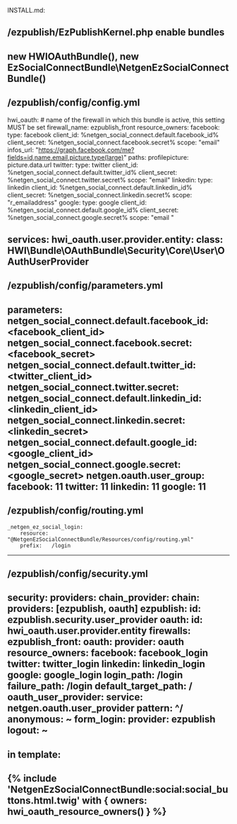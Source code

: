 INSTALL.md:

/ezpublish/EzPublishKernel.php enable bundles
----------------------------
new HWIOAuthBundle(),
new EzSocialConnectBundle\NetgenEzSocialConnectBundle()
----------------------------


/ezpublish/config/config.yml
----------------------------
hwi_oauth:
    # name of the firewall in which this bundle is active, this setting MUST be set
    firewall_name: ezpublish_front
    resource_owners:
        facebook:
            type: facebook
            client_id: %netgen_social_connect.default.facebook_id%
            client_secret: %netgen_social_connect.facebook.secret%
            scope: "email"
            infos_url: "https://graph.facebook.com/me?fields=id,name,email,picture.type(large)"
            paths:
                profilepicture: picture.data.url
        twitter:
            type: twitter
            client_id: %netgen_social_connect.default.twitter_id%
            client_secret: %netgen_social_connect.twitter.secret%
            scope: "email"
        linkedin:
            type: linkedin
            client_id: %netgen_social_connect.default.linkedin_id%
            client_secret: %netgen_social_connect.linkedin.secret%
            scope: "r_emailaddress"
        google:
            type: google
            client_id: %netgen_social_connect.default.google_id%
            client_secret: %netgen_social_connect.google.secret%
            scope: "email   "

services:
    hwi_oauth.user.provider.entity:
        class: HWI\Bundle\OAuthBundle\Security\Core\User\OAuthUserProvider
---------------------------

/ezpublish/config/parameters.yml
-------------------------------
parameters:
    netgen_social_connect.default.facebook_id: <facebook_client_id>
    netgen_social_connect.facebook.secret: <facebook_secret>
    netgen_social_connect.default.twitter_id: <twitter_client_id>
    netgen_social_connect.twitter.secret: <twitter secret>
    netgen_social_connect.default.linkedin_id: <linkedin_client_id>
    netgen_social_connect.linkedin.secret: <linkedin_secret>
    netgen_social_connect.default.google_id: <google_client_id>
    netgen_social_connect.google.secret: <google_secret>
    netgen.oauth.user_group:
        facebook: 11
        twitter: 11
        linkedin: 11
        google: 11
-------------------------------


/ezpublish/config/routing.yml
-------------------------------
    _netgen_ez_social_login:
        resource: "@NetgenEzSocialConnectBundle/Resources/config/routing.yml"
        prefix:   /login
-------------------------------


/ezpublish/config/security.yml
-------------------------------
security:
    providers:
        chain_provider:
            chain:
               providers: [ezpublish, oauth]
        ezpublish:
            id: ezpublish.security.user_provider
        oauth:
            id: hwi_oauth.user.provider.entity
    firewalls:
        ezpublish_front:
            oauth:
                provider: oauth
                resource_owners:
                    facebook: facebook_login
                    twitter: twitter_login
                    linkedin: linkedin_login
                    google: google_login
                login_path: /login
                failure_path: /login
                default_target_path: /
                oauth_user_provider:
                    service: netgen.oauth.user_provider
            pattern: ^/
            anonymous: ~
            form_login:
                provider: ezpublish
            logout: ~
-------------------------------

in template:
-------------------------------
{% include 'NetgenEzSocialConnectBundle:social:social_buttons.html.twig' with { owners: hwi_oauth_resource_owners() } %}
-------------------------------

